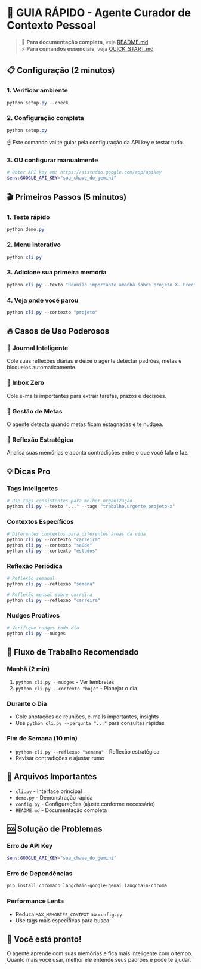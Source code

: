 # 🚀 GUIA RÁPIDO - Agente Curador de Contexto Pessoal

> 📖 **Para documentação completa**, veja [README.md](README.md)  
> ⚡ **Para comandos essenciais**, veja [QUICK_START.md](QUICK_START.md)

## 📋 Configuração (2 minutos)

### 1. Verificar ambiente
```powershell
python setup.py --check
```

### 2. Configuração completa
```powershell
python setup.py
```
☝️ Este comando vai te guiar pela configuração da API key e testar tudo.

### 3. OU configurar manualmente
```powershell
# Obter API key em: https://aistudio.google.com/app/apikey
$env:GOOGLE_API_KEY="sua_chave_do_gemini"
```

## 🎬 Primeiros Passos (5 minutos)

### 1. Teste rápido
```powershell
python demo.py
```

### 2. Menu interativo
```powershell
python cli.py
```

### 3. Adicione sua primeira memória
```powershell
python cli.py --texto "Reunião importante amanhã sobre projeto X. Preciso preparar relatório até quinta-feira. Bloqueio: falta dados do time Y."
```

### 4. Veja onde você parou
```powershell
python cli.py --contexto "projeto"
```

## 🔥 Casos de Uso Poderosos

### 📝 Journal Inteligente
Cole suas reflexões diárias e deixe o agente detectar padrões, metas e bloqueios automaticamente.

### 📧 Inbox Zero
Cole e-mails importantes para extrair tarefas, prazos e decisões.

### 🎯 Gestão de Metas
O agente detecta quando metas ficam estagnadas e te nudgea.

### 🤔 Reflexão Estratégica
Analisa suas memórias e aponta contradições entre o que você fala e faz.

## 💡 Dicas Pro

### Tags Inteligentes
```powershell
# Use tags consistentes para melhor organização
python cli.py --texto "..." --tags "trabalho,urgente,projeto-x"
```

### Contextos Específicos
```powershell
# Diferentes contextos para diferentes áreas da vida
python cli.py --contexto "carreira"
python cli.py --contexto "saúde"
python cli.py --contexto "estudos"
```

### Reflexão Periódica
```powershell
# Reflexão semanal
python cli.py --reflexao "semana" 

# Reflexão mensal sobre carreira
python cli.py --reflexao "carreira"
```

### Nudges Proativos
```powershell
# Verifique nudges todo dia
python cli.py --nudges
```

## 🎯 Fluxo de Trabalho Recomendado

### Manhã (2 min)
1. `python cli.py --nudges` - Ver lembretes
2. `python cli.py --contexto "hoje"` - Planejar o dia

### Durante o Dia
- Cole anotações de reuniões, e-mails importantes, insights
- Use `python cli.py --pergunta "..."` para consultas rápidas

### Fim de Semana (10 min)
- `python cli.py --reflexao "semana"` - Reflexão estratégica
- Revisar contradições e ajustar rumo

## 🔧 Arquivos Importantes

- `cli.py` - Interface principal
- `demo.py` - Demonstração rápida
- `config.py` - Configurações (ajuste conforme necessário)
- `README.md` - Documentação completa

## 🆘 Solução de Problemas

### Erro de API Key
```powershell
$env:GOOGLE_API_KEY="sua_chave_do_gemini"
```

### Erro de Dependências
```powershell
pip install chromadb langchain-google-genai langchain-chroma
```

### Performance Lenta
- Reduza `MAX_MEMORIES_CONTEXT` no `config.py`
- Use tags mais específicas para busca

## 🎉 Você está pronto!

O agente aprende com suas memórias e fica mais inteligente com o tempo. Quanto mais você usar, melhor ele entende seus padrões e pode te ajudar.
